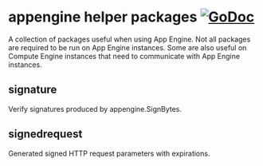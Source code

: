 # appengine helper packages [![GoDoc](https://godoc.org/github.com/drichardson/appengine?status.svg)](https://godoc.org/github.com/drichardson/appengine)

A collection of packages useful when using App Engine. Not all packages are required
to be run on App Engine instances. Some are also useful on Compute Engine instances
that need to communicate with App Engine instances.

## signature
Verify signatures produced by appengine.SignBytes.

## signedrequest
Generated signed HTTP request parameters with expirations.
